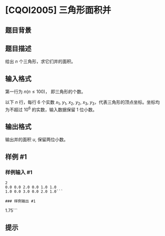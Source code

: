 # [CQOI2005] 三角形面积并

## 题目背景



## 题目描述

给出 $n$ 个三角形，求它们并的面积。

## 输入格式

第一行为 $n(n \leq 100)$， 即三角形的个数。

以下 $n$ 行，每行 $6$ 个实数 $x_1$, $y_1$, $x_2$, $y_2$, $x_3$, $y_3$，代表三角形的顶点坐标。坐标均为不超过 $10^6$ 的实数，输入数据保留 $1$ 位小数。

## 输出格式

输出并的面积 $u$, 保留两位小数。


## 样例 #1

### 样例输入 #1
```
2
0.0 0.0 2.0 0.0 1.0 1.0
1.0 0.0 3.0 0.0 2.0 1.0```

### 样例输出 #1

```
1.75```

## 提示


